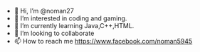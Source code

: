 - 👋 Hi, I’m @noman27
- 👀 I’m interested in coding and gaming.
- 🌱 I’m currently learning Java,C++,HTML.
- 💞️ I’m looking to collaborate 
- 📫 How to reach me https://www.facebook.com/noman5945

<!---
noman27/noman27 is a ✨ special ✨ repository because its `README.md` (this file) appears on your GitHub profile.
You can click the Preview link to take a look at your changes.
--->
